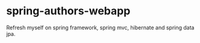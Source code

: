 # spring-authors-webapp
Refresh myself on spring framework, spring mvc, hibernate and spring data jpa.
